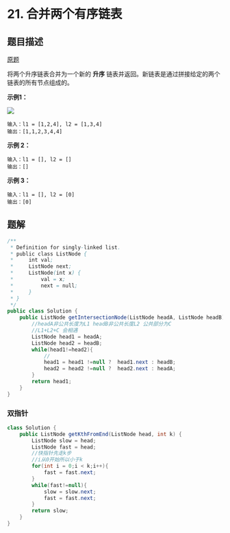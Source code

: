 # 21. 合并两个有序链表

## 题目描述

[原题](https://leetcode-cn.com/problems/merge-two-sorted-lists/)

将两个升序链表合并为一个新的 **升序** 链表并返回。新链表是通过拼接给定的两个链表的所有节点组成的。 

**示例1：**

![](https://assets.leetcode.com/uploads/2020/10/03/merge_ex1.jpg)

```text
输入：l1 = [1,2,4], l2 = [1,3,4]
输出：[1,1,2,3,4,4]
```

**示例 2：**

```
输入：l1 = [], l2 = []
输出：[]
```

**示例 3：**

```
输入：l1 = [], l2 = [0]
输出：[0]
```



## 题解

```java
/**
 * Definition for singly-linked list.
 * public class ListNode {
 *     int val;
 *     ListNode next;
 *     ListNode(int x) {
 *         val = x;
 *         next = null;
 *     }
 * }
 */
public class Solution {
    public ListNode getIntersectionNode(ListNode headA, ListNode headB) {
        //headA非公共长度为L1 headB非公共长度L2 公共部分为C 
        //L1+L2+C 会相遇
        ListNode head1 = headA;
        ListNode head2 = headB;
        while(head1!=head2){
            //
            head1 = head1 !=null ?  head1.next : headB;
            head2 = head2 !=null ?  head2.next : headA;
        }
        return head1;
    }
}
```

### 双指针

```java
class Solution {
    public ListNode getKthFromEnd(ListNode head, int k) {
        ListNode slow = head;
        ListNode fast = head;
        //快指针先走k步 
        //i从0开始所以小于k
        for(int i = 0;i < k;i++){
            fast = fast.next;
        }
        while(fast!=null){
            slow = slow.next;
            fast = fast.next;
        }
        return slow;
    }
}
```



